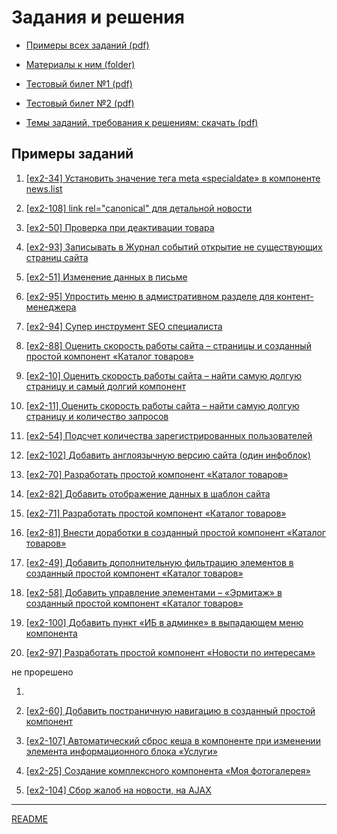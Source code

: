 
# Задания и решения

* [Примеры всех заданий (pdf)](../pubinfo/Ex2AllType.pdf)

* [Материалы к ним (folder)](../pubinfo/materials4.0.4)

* [Тестовый билет №1 (pdf)](../pubinfo/Ex2Demo1.pdf)

* [Тестовый билет №2 (pdf)](../pubinfo/Ex2Demo2.pdf)

* [Темы заданий, требования к решениям: скачать (pdf)](../pubinfo/Ex2Description.pdf)

## Примеры заданий

1. [[ex2-34] Установить значение тега meta «specialdate» в компоненте news.list](./ex2-34.md)

2. [[ex2-108] link rel="canonical" для детальной новости](./ex2-108.md)

3. [[ex2-50] Проверка при деактивации товара](./ex2-50.md)

4. [[ex2-93] Записывать в Журнал событий открытие не существующих страниц сайта](./ex2-93.md)

5. [[ex2-51] Изменение данных в письме](./ex2-51.md)

6. [[ex2-95] Упростить меню в адмистративном разделе для контент-менеджера](./ex2-95.md)

7. [[ex2-94] Супер инструмент SEO специалиста](./ex2-94.md)

8. [[ex2-88] Оценить скорость работы сайта – страницы и созданный простой компонент «Каталог товаров»](./ex2-88.md)

9. [[ex2-10] Оценить скорость работы сайта – найти самую долгую страницу и самый долгий компонент](./ex2-10.md)

10. [[ex2-11] Оценить скорость работы сайта – найти самую долгую страницу и количество запросов](./ex2-11.md)

11. [[ex2-54] Подсчет количества зарегистрированных пользователей](./ex2-54.md)

12. [[ex2-102] Добавить англоязычную версию сайта (один инфоблок)](./ex2-102.md)

13. [[ex2-70] Разработать простой компонент «Каталог товаров»](./ex2-70.md)

14. [[ex2-82] Добавить отображение данных в шаблон сайта](./ex2-82.md)

15. [[ex2-71] Разработать простой компонент «Каталог товаров»](./ex2-71.md) 

16. [[ex2-81] Внести доработки в созданный простой компонент «Каталог товаров»](./ex2-81.md)

17. [[ex2-49] Добавить дополнительную фильтрацию элементов в созданный простой компонент «Каталог товаров»](./ex2-49.md)

18. [[ex2-58] Добавить управление элементами – «Эрмитаж» в созданный простой компонент «Каталог товаров»](./ex2-58.md)

19. [[ex2-100] Добавить пункт «ИБ в админке» в выпадающем меню компонента](./ex2-100.md)

20. [[ex2-97] Разработать простой компонент «Новости по интересам»](./ex2-97.md)

не прорешено

1. 

2. [[ex2-60] Добавить постраничную навигацию в созданный простой компонент](./ex2-60.md)

3. [[ex2-107] Автоматический сброс кеша в компоненте при изменении элемента информационного блока «Услуги»](./ex2-107.md)

4. [[ex2-25] Создание комплексного компонента «Моя фотогалерея»](./ex2-25.md)

5. [[ex2-104] Сбор жалоб на новости, на AJAX](./ex2-104.md)

____
[README](../../README.md)